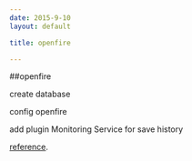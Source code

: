 ```yaml
---
date: 2015-9-10
layout: default

title: openfire

---
```


##openfire


create database

config openfire

add plugin Monitoring Service for save history

[reference](http://www.cnblogs.com/dsxniubility/p/4304570.html).
